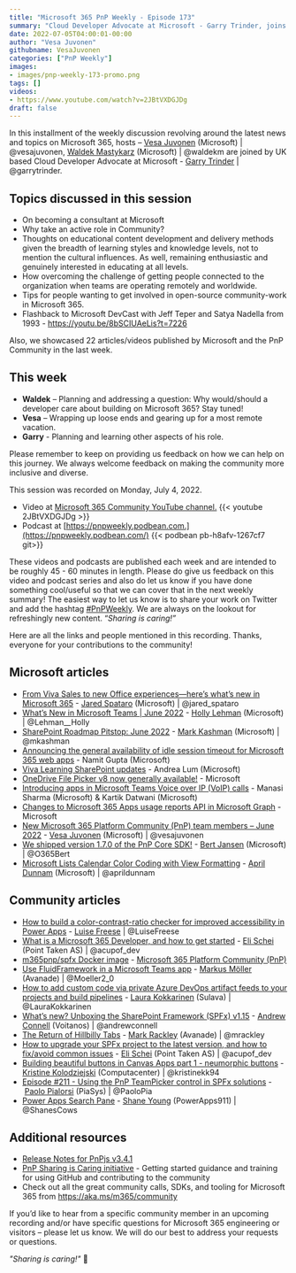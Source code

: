 ```yaml
---
title: "Microsoft 365 PnP Weekly - Episode 173"
summary: "Cloud Developer Advocate at Microsoft - Garry Trinder, joins Microsoft’s Vesa Juvonen and Waldek Mastykarz to discuss consulting your way into Microsoft, training challenges and rewards, getting involved in open-source community-work, plus latest 22 articles/videos from Microsoft/Community this week."
date: 2022-07-05T04:00:01-00:00
author: "Vesa Juvonen"
githubname: VesaJuvonen
categories: ["PnP Weekly"]
images:
- images/pnp-weekly-173-promo.png
tags: []
videos:
- https://www.youtube.com/watch?v=2JBtVXDGJDg
draft: false
---
```

 
In this installment of the weekly discussion revolving around the latest news and topics on Microsoft 365, hosts – [Vesa Juvonen](http://twitter.com/vesajuvonen) (Microsoft) \| @vesajuvonen, [Waldek Mastykarz](http://twitter.com/waldekm) (Microsoft) \| @waldekm are joined by UK based Cloud Developer Advocate at Microsoft - [Garry Trinder](https://twitter.com/garrytrinder) \| @garrytrinder.

## Topics discussed in this session

* On becoming a consultant at Microsoft
* Why take an active role in Community?
* Thoughts on educational content development and delivery methods given the breadth of learning styles and knowledge levels, not to mention the cultural influences. As well, remaining enthusiastic and genuinely interested in educating at all levels.
* How overcoming the challenge of getting people connected to the organization when teams are operating remotely and worldwide.
* Tips for people wanting to get involved in open-source community-work in Microsoft 365.
* Flashback to Microsoft DevCast with Jeff Teper and Satya Nadella from 1993 - <https://youtu.be/8bSCIUAeLis?t=7226>

Also, we showcased 22 articles/videos published by Microsoft and the PnP Community in the last week. 

## This week

* **Waldek** – Planning and addressing a question: Why would/should a developer care about building on Microsoft 365? Stay tuned!
* **Vesa** – Wrapping up loose ends and gearing up for a most remote vacation.
* **Garry** - Planning and learning other aspects of his role. 

Please remember to keep on providing us feedback on how we can help on this journey. We always welcome feedback on making the community more inclusive and diverse.

This session was recorded on Monday, July 4, 2022.

*   Video at [Microsoft 365 Community YouTube channel.](https://aka.ms/m365pnp-videos)
    {{< youtube 2JBtVXDGJDg >}}
*   Podcast at [https://pnpweekly.podbean.com.](https://pnpweekly.podbean.com/) 
    {{< podbean pb-h8afv-1267cf7 git>}}


These videos and podcasts are published each week and are intended to be roughly 45 - 60 minutes in length.  Please do give us feedback on this video and podcast series and also do let us know if you have done something cool/useful so that we can cover that in the next weekly summary! The easiest way to let us know is to share your work on Twitter and add the hashtag [#PnPWeekly](https://twitter.com/search?q=%23pnpweekly). We are always on the lookout for refreshingly new content. “_Sharing is caring!”_ 

Here are all the links and people mentioned in this recording. Thanks, everyone for your contributions to the community!

## Microsoft articles

* [From Viva Sales to new Office experiences—here’s what’s new in Microsoft 365](https://www.microsoft.com/microsoft-365/blog/2022/06/30/from-viva-sales-to-new-office-experiences-heres-whats-new-in-microsoft-365/) - [Jared Spataro](https://twitter.com/jared_spataro) (Microsoft) | @jared_spataro
* [What’s New in Microsoft Teams | June 2022](https://techcommunity.microsoft.com/t5/microsoft-teams-blog/what-s-new-in-microsoft-teams-june-2022/ba-p/3561846) - [Holly Lehman](https://twitter.com/Lehman__Holly) (Microsoft) | @Lehman__Holly
* [SharePoint Roadmap Pitstop: June 2022](https://techcommunity.microsoft.com/t5/microsoft-sharepoint-blog/sharepoint-roadmap-pitstop-june-2022/ba-p/3561868) - [Mark Kashman](https://twitter.com/mkashman) (Microsoft) | @mkashman
* [Announcing the general availability of idle session timeout for Microsoft 365 web apps](https://techcommunity.microsoft.com/t5/microsoft-365-blog/announcing-the-general-availability-of-idle-session-timeout-for/ba-p/3539943) - Namit Gupta (Microsoft)
* [Viva Learning SharePoint updates](https://techcommunity.microsoft.com/t5/microsoft-viva-blog/viva-learning-sharepoint-updates/ba-p/3554931) - Andrea Lum (Microsoft)
* [OneDrive File Picker v8 now generally available!](https://devblogs.microsoft.com/microsoft365dev/onedrive-file-picker-v8-now-generally-available/) - Microsoft
* [Introducing apps in Microsoft Teams Voice over IP (VoIP) calls](https://devblogs.microsoft.com/microsoft365dev/introducing-apps-in-microsoft-teams-voice-over-ip-voip-calls/) - Manasi Sharma (Microsoft) & Kartik Datwani (Microsoft)
* [Changes to Microsoft 365 Apps usage reports API in Microsoft Graph](https://devblogs.microsoft.com/microsoft365dev/changes-to-microsoft-365-apps-usage-reports-api-in-microsoft-graph/) - Microsoft
* [New Microsoft 365 Platform Community (PnP) team members – June 2022](https://pnp.github.io/blog/post/new-pnp-team-members-june-2022/) - [Vesa Juvonen](https://twitter.com/vesajuvonen) (Microsoft) | @vesajuvonen
* [We shipped version 1.7.0 of the PnP Core SDK!](https://twitter.com/O365Bert/status/1542447495896252418) - [Bert Jansen](https://twitter.com/O365Bert) (Microsoft) | @O365Bert
* [Microsoft Lists Calendar Color Coding with View Formatting](https://www.youtube.com/watch?v=QkHQs1HX-eE) - [April Dunnam](https://twitter.com/aprildunnam) (Microsoft) | @aprildunnam


## Community articles

* [How to build a color-contrast-ratio checker for improved accessibility in Power Apps](https://pnp.github.io/blog/post/how-to-create-a-color-contrast-ratio-checker-in-power-apps/) - [Luise Freese](https://twitter.com/LuiseFreese) | @LuiseFreese
* [What is a Microsoft 365 Developer, and how to get started](https://pnp.github.io/blog/post/what-is-a-m365-dev-and-how-to-start/) - [Eli Schei](https://twitter.com/acupof_dev) (Point Taken AS) | @acupof_dev
* [m365pnp/spfx Docker image](https://hub.docker.com/r/m365pnp/spfx) - [Microsoft 365 Platform Community (PnP)](https://aka.ms/m365/community)
* [Use FluidFramework in a Microsoft Teams app](https://mmsharepoint.wordpress.com/2022/06/25/use-fluidframework-in-a-microsoft-teams-app/) - [Markus Möller](https://twitter.com/Moeller2_0) (Avanade) | @Moeller2_0
* [How to add custom code via private Azure DevOps artifact feeds to your projects and build pipelines](https://laurakokkarinen.com/how-to-add-custom-code-via-private-azure-devops-artifact-feeds-to-your-projects-and-build-pipelines/) - [Laura Kokkarinen](https://twitter.com/LauraKokkarinen) (Sulava) | @LauraKokkarinen
* [What’s new? Unboxing the SharePoint Framework (SPFx) v1.15](https://www.andrewconnell.com/blog/sharepoint-framework-v1-15-whats-in-latest-update-of-spfx/) - [Andrew Connell](https://twitter.com/andrewconnell) (Voitanos) | @andrewconnell
* [The Return of Hillbilly Tabs](http://www.markrackley.net/2022/06/29/the-return-of-hillbilly-tabs/) - [Mark Rackley](https://twitter.com/mrackley) (Avanade) | @mrackley
* [How to upgrade your SPFx project to the latest version, and how to fix/avoid common issues](https://elischei.com/how-to-upgrade-your-spfx-project-to-the-latest-version-and-how-to-fix-avoid-common-issues/) - [Eli Schei](https://twitter.com/acupof_dev) (Point Taken AS) | @acupof_dev
* [Building beautiful buttons in Canvas Apps part 1 - neumorphic buttons](https://www.kristinekolodziejski.com/blog/building-beautiful-buttons-in-canvas-apps-part-1-neumorphic-buttons) - [Kristine Kolodziejski](https://twitter.com/kristinekk94) (Computacenter) | @kristinekk94
* [Episode #211 - Using the PnP TeamPicker control in SPFx solutions](https://www.youtube.com/watch?v=1KgLFywYP_U)  - [Paolo Pialorsi](https://twitter.com/PaoloPia) (PiaSys) | @PaoloPia
* [Power Apps Search Pane](https://www.youtube.com/watch?v=htH1bihCMKk) - [Shane Young](https://twitter.com/ShanesCows) (PowerApps911) | @ShanesCows
  
## Additional resources

* [Release Notes for PnPjs v3.4.1](https://pnp.github.io/pnpjs/)  
* [PnP Sharing is Caring initiative](https://aka.ms/sharing-is-caring) - Getting started guidance and training for using GitHub and contributing to the community
* Check out all the great community calls, SDKs, and tooling for Microsoft 365 from <https://aka.ms/m365/community>

If you’d like to hear from a specific community member in an upcoming recording and/or have specific questions for Microsoft 365 engineering or visitors – please let us know. We will do our best to address your requests or questions.

_"Sharing is caring!"_ 🧡

